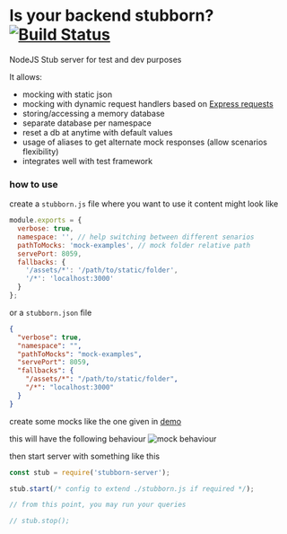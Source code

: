 # Is your backend stubborn? [![Build Status](https://travis-ci.org/zeachco/stubborn-server.png)](https://travis-ci.org/zeachco/stubborn-server)
NodeJS Stub server for test and dev purposes

It allows:
- mocking with static json
- mocking with dynamic request handlers based on [Express  requests](http://expressjs.com/en/4x/api.html#req)
- storing/accessing a memory database
- separate database per namespace
- reset a db at anytime with default values
- usage of aliases to get alternate mock responses (allow scenarios flexibility)
- integrates well with test framework

### how to use

create a `stubborn.js` file where you want to use it
content might look like

```javascript
module.exports = {
  verbose: true,
  namespace: '', // help switching between different senarios
  pathToMocks: 'mock-examples', // mock folder relative path
  servePort: 8059,
  fallbacks: {
    '/assets/*': '/path/to/static/folder',
    '/*': 'localhost:3000'
  }
};
```
or a `stubborn.json` file

```json
{
  "verbose": true,
  "namespace": "",
  "pathToMocks": "mock-examples",
  "servePort": 8059,
  "fallbacks": {
    "/assets/*": "/path/to/static/folder",
    "/*": "localhost:3000"
  }
}
```

create some mocks like the one given in [demo](demo)

this will have the following behaviour
![mock behaviour](https://raw.githubusercontent.com/zeachco/stubborn-server/master/demo/memory-database.gif)

then start server with something like this

```javascript
const stub = require('stubborn-server');

stub.start(/* config to extend ./stubborn.js if required */);

// from this point, you may run your queries

// stub.stop();

```
